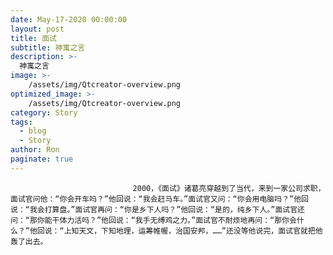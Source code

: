 ```yaml
---
date: May-17-2020 00:00:00
layout: post
title: 面试
subtitle: 神寓之言
description: >-
  神寓之言
image: >-
    /assets/img/Qtcreator-overview.png
optimized_image: >-
    /assets/img/Qtcreator-overview.png
category: Story
tags:
  - blog
  - Story
author: Ron
paginate: true
---
```


							　　2000，《面试》诸葛亮穿越到了当代，来到一家公司求职，面试官问他：“你会开车吗？”他回说：“我会赶马车。”面试官又问：“你会用电脑吗？”他回说：“我会打算盘。”面试官再问：“你是乡下人吗？”他回说：“是的，纯乡下人。”面试官还问：“那你能干体力活吗？”他回说：“我手无缚鸡之力。”面试官不耐烦地再问：“那你会什么？”他回说：“上知天文，下知地理，运筹帷幄，治国安邦，……”还没等他说完，面试官就把他轰了出去。
							
							
						